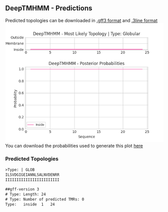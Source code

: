 ## DeepTMHMM - Predictions
Predicted topologies can be downloaded in [.gff3 format](TMRs.gff3) and [.3line format](predicted_topologies.3line)
![picture](plot.png)
You can download the probabilities used to generate this plot [here](Type:_probs.csv)
### Predicted Topologies
```
>Type: | GLOB
ILSVDGIGEIANNLSALNVDENRR
IIIIIIIIIIIIIIIIIIIIIIII

```


```
##gff-version 3
# Type: Length: 24
# Type: Number of predicted TMRs: 0
Type:	inside	1	24				

```

